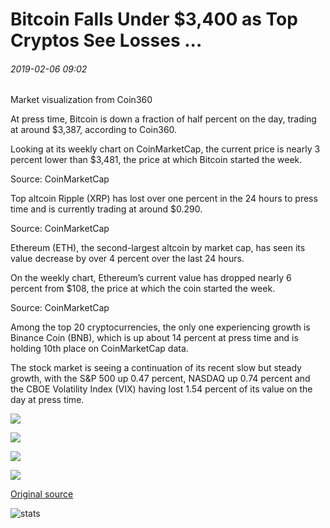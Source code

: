 # Bitcoin Falls Under $3,400 as Top Cryptos See Losses ...

###### 2019-02-06 09:02

Market visualization from Coin360

At press time, Bitcoin is down a fraction of half percent on the day, trading at around $3,387, according to Coin360.

Looking at its weekly chart on CoinMarketCap, the current price is nearly 3 percent lower than $3,481, the price at which Bitcoin started the week.

Source: CoinMarketCap

Top altcoin Ripple (XRP) has lost over one percent in the 24 hours to press time and is currently trading at around $0.290.

Source: CoinMarketCap

Ethereum (ETH), the second-largest altcoin by market cap, has seen its value decrease by over 4 percent over the last 24 hours.

On the weekly chart, Ethereum’s current value has dropped nearly 6 percent from $108, the price at which the coin started the week.

Source: CoinMarketCap

Among the top 20 cryptocurrencies, the only one experiencing growth is Binance Coin (BNB), which is up about 14 percent at press time and is holding 10th place on CoinMarketCap data.

The stock market is seeing a continuation of its recent slow but steady growth, with the S&P 500 up 0.47 percent, NASDAQ up 0.74 percent and the CBOE Volatility Index (VIX) having lost 1.54 percent of its value on the day at press time.

![](https://s3.cointelegraph.com/storage/uploads/view/77eefec390fa27574162a494134860dd.png)

![](https://s3.cointelegraph.com/storage/uploads/view/d7d250d61591bf616843ac12c44fd6e1.png)

![](https://s3.cointelegraph.com/storage/uploads/view/c8726ba939e1d491b041e23dda3c69aa.png)

![](https://s3.cointelegraph.com/storage/uploads/view/69fcfff6d6734debc4a1f712c3210564.png)

[Original source](https://cointelegraph.com/news/bitcoin-falls-under-3-400-as-top-cryptos-see-losses)

![stats](https://c.statcounter.com/11760860/0/a89fa40b/1/ "stats")
